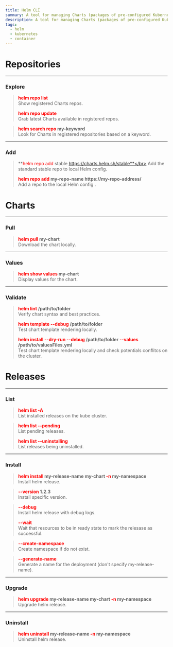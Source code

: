 ```yaml
---
title: Helm CLI
summary: A tool for managing Charts (packages of pre-configured Kubernetes resources).
description: A tool for managing Charts (packages of pre-configured Kubernetes resources).
tags:
  - helm
  - kubernetes
  - container
---
```


# Repositories

---

### Explore


 > 
 > **<font color=red>helm repo list</font>**</br>
 > Show registered Charts repos.
 > 
 > **<font color=red>helm repo update</font>**</br>
 > Grab latest Charts available in registered repos.

 > 
 > **<font color=red>helm search repo</font> my-keyword**</br>
 > Look for Charts in registered repositories based on a keyword.

---

### Add


 > 
 > **<font color=red>helm repo add</font> stable https://charts.helm.sh/stable**</br>
 > Add the standard stable repo to local Helm config.
 > 
 > **<font color=red>helm repo add</font> my-repo-name https://my-repo-address/**</br>
 > Add a repo to the local Helm config .

# Charts

---

### Pull


 > 
 > **<font color=red>helm pull</font> my-chart**</br>
 > Download the chart locally.

---

### Values


 > 
 > **<font color=red>helm show values</font> my-chart**</br>
 > Display values for the chart.

---

### Validate


 > 
 > **<font color=red>helm lint</font> /path/to/folder**</br>
 > Verify chart syntax and best practices.
 > 
 > **<font color=red>helm template --debug</font> /path/to/folder**</br>
 > Test chart template rendering locally.
 > 
 > **<font color=red>helm install --dry-run --debug</font> /path/to/folder <font color=red>--values</font> /path/to/valuesFiles.yml**</br>
 > Test chart template rendering locally and check potentials conflitcs on the cluster.

# Releases

---

### List


 > 
 > **<font color=red>helm list -A</font>**</br>
 > List installed releases on the kube cluster.

 > 
 > **<font color=red>helm list --pending</font>**</br>
 > List pending releases.
 > 
 > **<font color=red>helm list --uninstalling</font>**</br>
 > List releases being uninstalled.

---

### Install


 > 
 > **<font color=red>helm install</font> my-release-name my-chart <font color=red>-n</font> my-namespace**</br>
 > Install helm release.

 > 
 > **<font color=red>--version</font> 1.2.3**</br>
 > Install specific version.

 > 
 > **<font color=red>--debug</font>**</br>
 > Install helm release with debug logs.
 > 
 > **<font color=red>--wait</font>**</br>
 > Wait that resources to be in ready state to mark the relesase as successful.

 > 
 > **<font color=red>--create-namespace</font>**</br>
 > Create namespace if do not exist.

 > 
 > **<font color=red>--generate-name</font>**</br>
 > Generate a name for the deployment (don't specify my-release-name).

---

### Upgrade


 > 
 > **<font color=red>helm upgrade</font> my-release-name my-chart <font color=red>-n</font> my-namespace**</br>
 > Upgrade helm release.

---

### Uninstall


 > 
 > **<font color=red>helm uninstall</font>  my-release-name <font color=red>-n</font> my-namespace**</br>
 > Uninstall helm release.
